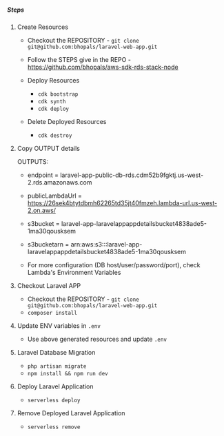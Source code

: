 ##### Steps

1. Create Resources

    - Checkout the REPOSITORY - `git clone git@github.com:bhopals/laravel-web-app.git`
    - Follow the STEPS give in the REPO - https://github.com/bhopals/aws-sdk-rds-stack-node

    - Deploy Resources

        - `cdk bootstrap`
        - `cdk synth`
        - `cdk deploy`

    - Delete Deployed Resources

        - `cdk destroy`

2. Copy OUTPUT details

    OUTPUTS:

    - endpoint = laravel-app-public-db-rds.cdm52b9fgktj.us-west-2.rds.amazonaws.com
    - publicLambdaUrl = https://26sek4btytdbmh62265td35jt40fmzeh.lambda-url.us-west-2.on.aws/
    - s3bucket = laravel-app-laravelappappdetailsbucket4838ade5-1ma30qousksem
    - s3bucketarn = arn:aws:s3:::laravel-app-laravelappappdetailsbucket4838ade5-1ma30qousksem

    - For more configuration (DB host/user/password/port), check Lambda's Environment Variables

3. Checkout Laravel APP

    - Checkout the REPOSITORY - `git clone git@github.com:bhopals/laravel-web-app.git`
    - `composer install`

4. Update ENV variables in `.env`

    - Use above generated resources and update `.env`

5. Laravel Database Migration

    - `php artisan migrate`
    - `npm install && npm run dev`

6. Deploy Laravel Application

    - `serverless deploy`

7. Remove Deployed Laravel Application

    - `serverless remove`
